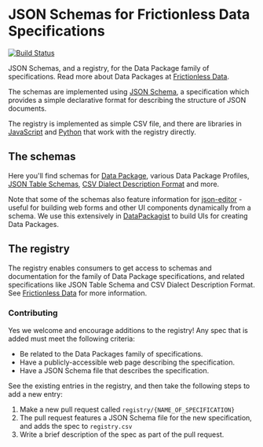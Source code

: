 # JSON Schemas for Frictionless Data Specifications

[![Build Status](http://travis-ci.org/frictionlessdata/schemas.svg?branch=master)](http://travis-ci.org/frictionlessdata/schemas)

JSON Schemas, and a registry, for the Data Package family of specifications. Read more about Data Packages at [Frictionless Data](http://frictionlessdata.io/).

The schemas are implemented using [JSON Schema](http://json-schema.org/), a specification which provides a simple declarative format for describing the structure of JSON documents.

The registry is implemented as simple CSV file, and there are libraries in [JavaScript](http://github.com/frictionlessdata/datapackage-registry-js) and [Python](https://github.com/frictionlessdata/datapackage-py) that work with the registry directly.

## The schemas

Here you'll find schemas for [Data Package](http://frictionlessdata.io/data-packages/), various Data Package Profiles, [JSON Table Schemas](http://frictionlessdata.io/json-table-schema/), [CSV Dialect Description Format](http://frictionlessdata.io/csv-dialect/) and more.

Note that some of the schemas also feature information for [json-editor](http://github.com/jdorn/json-editor) - useful for building web forms and other UI components dynamically from a schema. We use this extensively in [DataPackagist](http://github.com/okfn/datapackagist) to build UIs for creating Data Packages.

## The registry

The registry enables consumers to get access to schemas and documentation for the family of Data Package specifications, and related specifications like JSON Table Schema and CSV Dialect Description Format. See [Frictionless Data](http://frictionlessdata.io/) for more information.

### Contributing

Yes we welcome and encourage additions to the registry! Any spec that is added must meet the following criteria:

* Be related to the Data Packages family of specifications.
* Have a publicly-accessible web page describing the specification.
* Have a JSON Schema file that describes the specification.

See the existing entries in the registry, and then take the following steps to add a new entry:

1. Make a new pull request called `registry/{NAME_OF_SPECIFICATION}`
2. The pull request features a JSON Schema file for the new specification, and adds the spec to `registry.csv`
3. Write a brief description of the spec as part of the pull request.
